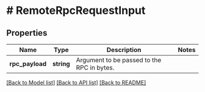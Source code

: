 # # RemoteRpcRequestInput

## Properties

Name | Type | Description | Notes
------------ | ------------- | ------------- | -------------
**rpc_payload** | **string** | Argument to be passed to the RPC in bytes. |

[[Back to Model list]](../../README.md#models) [[Back to API list]](../../README.md#endpoints) [[Back to README]](../../README.md)
